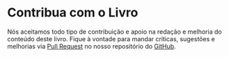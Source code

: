 # Contribua com o Livro

Nós aceitamos todo tipo de contribuição e apoio na redação e melhoria do conteúdo deste livro. Fique à vontade para mandar críticas, sugestões e melhorias via [Pull Request](https://github.com/aurimrv/devops/pulls) no nosso repositório do [GitHub](https://github.com/aurimrv/devops).

